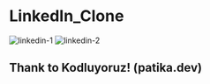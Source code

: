 # LinkedIn_Clone
![linkedin-1](https://user-images.githubusercontent.com/113685389/197018449-7667f89f-1199-4dd3-be63-3388e8b47952.png)
![linkedin-2](https://user-images.githubusercontent.com/113685389/197018454-53c50e53-0819-43af-89a5-dc50237a5435.png)
## Thank to Kodluyoruz! (patika.dev)
